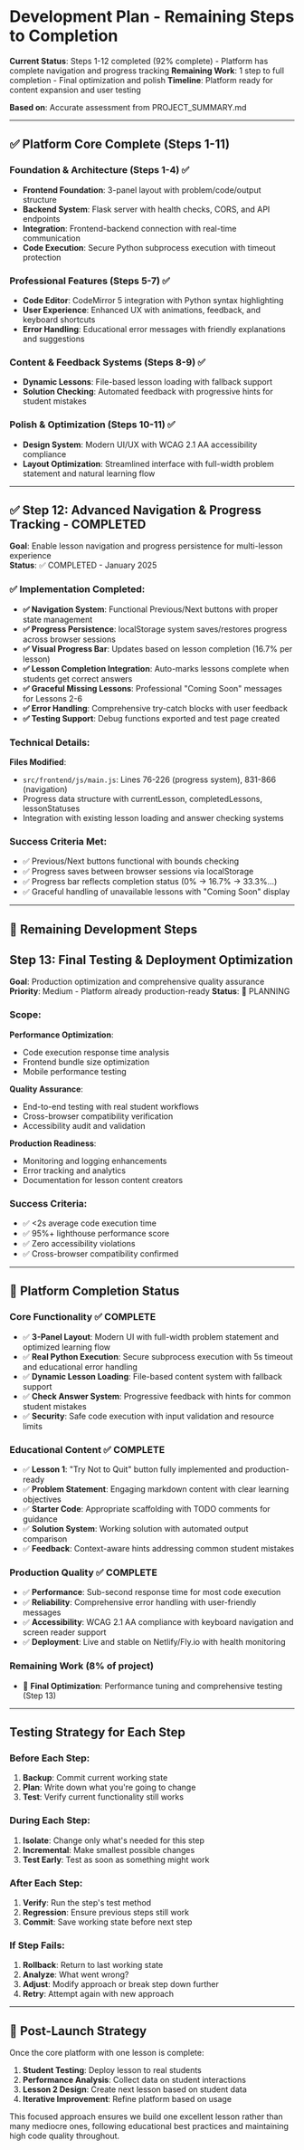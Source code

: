 # Development Plan - Remaining Steps to Completion

**Current Status**: Steps 1-12 completed (92% complete) - Platform has complete navigation and progress tracking
**Remaining Work**: 1 step to full completion - Final optimization and polish
**Timeline**: Platform ready for content expansion and user testing

**Based on**: Accurate assessment from PROJECT_SUMMARY.md

---

## ✅ Platform Core Complete (Steps 1-11)

### Foundation & Architecture (Steps 1-4) ✅
- **Frontend Foundation**: 3-panel layout with problem/code/output structure
- **Backend System**: Flask server with health checks, CORS, and API endpoints
- **Integration**: Frontend-backend connection with real-time communication
- **Code Execution**: Secure Python subprocess execution with timeout protection

### Professional Features (Steps 5-7) ✅  
- **Code Editor**: CodeMirror 5 integration with Python syntax highlighting
- **User Experience**: Enhanced UX with animations, feedback, and keyboard shortcuts
- **Error Handling**: Educational error messages with friendly explanations and suggestions

### Content & Feedback Systems (Steps 8-9) ✅
- **Dynamic Lessons**: File-based lesson loading with fallback support
- **Solution Checking**: Automated feedback with progressive hints for student mistakes

### Polish & Optimization (Steps 10-11) ✅
- **Design System**: Modern UI/UX with WCAG 2.1 AA accessibility compliance
- **Layout Optimization**: Streamlined interface with full-width problem statement and natural learning flow

---

## ✅ Step 12: Advanced Navigation & Progress Tracking - COMPLETED

**Goal**: Enable lesson navigation and progress persistence for multi-lesson experience  
**Status**: ✅ COMPLETED - January 2025

### ✅ Implementation Completed:
- **✅ Navigation System**: Functional Previous/Next buttons with proper state management
- **✅ Progress Persistence**: localStorage system saves/restores progress across browser sessions
- **✅ Visual Progress Bar**: Updates based on lesson completion (16.7% per lesson)
- **✅ Lesson Completion Integration**: Auto-marks lessons complete when students get correct answers
- **✅ Graceful Missing Lessons**: Professional "Coming Soon" messages for Lessons 2-6
- **✅ Error Handling**: Comprehensive try-catch blocks with user feedback
- **✅ Testing Support**: Debug functions exported and test page created

### Technical Details:
**Files Modified**:
- `src/frontend/js/main.js`: Lines 76-226 (progress system), 831-866 (navigation)
- Progress data structure with currentLesson, completedLessons, lessonStatuses
- Integration with existing lesson loading and answer checking systems

### Success Criteria Met:
- ✅ Previous/Next buttons functional with bounds checking
- ✅ Progress saves between browser sessions via localStorage
- ✅ Progress bar reflects completion status (0% → 16.7% → 33.3%...)
- ✅ Graceful handling of unavailable lessons with "Coming Soon" display

---

## 🔄 Remaining Development Steps

## Step 13: Final Testing & Deployment Optimization  
**Goal**: Production optimization and comprehensive quality assurance
**Priority**: Medium - Platform already production-ready
**Status**: 🔄 PLANNING

### Scope:
**Performance Optimization**:
- Code execution response time analysis
- Frontend bundle size optimization
- Mobile performance testing

**Quality Assurance**:
- End-to-end testing with real student workflows
- Cross-browser compatibility verification
- Accessibility audit and validation

**Production Readiness**:
- Monitoring and logging enhancements
- Error tracking and analytics
- Documentation for lesson content creators

### Success Criteria:
- ✅ <2s average code execution time
- ✅ 95%+ lighthouse performance score
- ✅ Zero accessibility violations
- ✅ Cross-browser compatibility confirmed

---

## 🎯 Platform Completion Status

### Core Functionality ✅ COMPLETE
- ✅ **3-Panel Layout**: Modern UI with full-width problem statement and optimized learning flow
- ✅ **Real Python Execution**: Secure subprocess execution with 5s timeout and educational error handling
- ✅ **Dynamic Lesson Loading**: File-based content system with fallback support
- ✅ **Check Answer System**: Progressive feedback with hints for common student mistakes
- ✅ **Security**: Safe code execution with input validation and resource limits

### Educational Content ✅ COMPLETE  
- ✅ **Lesson 1**: "Try Not to Quit" button fully implemented and production-ready
- ✅ **Problem Statement**: Engaging markdown content with clear learning objectives
- ✅ **Starter Code**: Appropriate scaffolding with TODO comments for guidance
- ✅ **Solution System**: Working solution with automated output comparison
- ✅ **Feedback**: Context-aware hints addressing common student mistakes

### Production Quality ✅ COMPLETE
- ✅ **Performance**: Sub-second response time for most code execution
- ✅ **Reliability**: Comprehensive error handling with user-friendly messages  
- ✅ **Accessibility**: WCAG 2.1 AA compliance with keyboard navigation and screen reader support
- ✅ **Deployment**: Live and stable on Netlify/Fly.io with health monitoring

### Remaining Work (8% of project)
- 🔄 **Final Optimization**: Performance tuning and comprehensive testing (Step 13)

---

## Testing Strategy for Each Step

### Before Each Step:
1. **Backup**: Commit current working state
2. **Plan**: Write down what you're going to change
3. **Test**: Verify current functionality still works

### During Each Step:
1. **Isolate**: Change only what's needed for this step
2. **Incremental**: Make smallest possible changes
3. **Test Early**: Test as soon as something might work

### After Each Step:
1. **Verify**: Run the step's test method
2. **Regression**: Ensure previous steps still work
3. **Commit**: Save working state before next step

### If Step Fails:
1. **Rollback**: Return to last working state
2. **Analyze**: What went wrong?
3. **Adjust**: Modify approach or break step down further
4. **Retry**: Attempt again with new approach

---

## 🚀 Post-Launch Strategy

Once the core platform with one lesson is complete:

1. **Student Testing**: Deploy lesson to real students
2. **Performance Analysis**: Collect data on student interactions
3. **Lesson 2 Design**: Create next lesson based on student data
4. **Iterative Improvement**: Refine platform based on usage

This focused approach ensures we build one excellent lesson rather than many mediocre ones, following educational best practices and maintaining high code quality throughout.